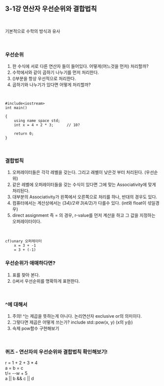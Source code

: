 ## 3-1강 연산자 우선순위와 결합법칙

<br>

기본적으로 수학의 방식과 유사

<br>

### 우선순위

1. 한 수식에 서로 다른 연산자 들이 들어있다. 어떻게(어느것을 먼저) 처리할까?
2. 수학에서와 같이 곱하기 나누기를 먼저 처리한다.
3. ()부분을 항상 우선적으로 처리한다.
4. 곱하기와 나누기가 있다면 어떻게 처리할까?

<br>

	#include<iostream>
	int main()
	
	{
		using name space std;
		int x = 4 + 2 * 3;		// 10?
		
		return 0;
	}

<br>

### 결합법칙

1. 오퍼레이터들은 각각 레벨을 갖는다. 그리고 래벨이 낮은것 부터 처리된다. (우선순위)
2. 같은 레벨에 오퍼레이터들을 갖는 수식이 있다면 그에 맞는 Associativity에 맞게 처리된다.
3. 대부분의 Associativity가 왼쪽에서 오른쪽으로 처리를 하나, 반대의 경우도 있다. 
4. 컴퓨터에서는 계산상에서는 (3*4)/2와 3*(4/2)가 다를수 있다. (int와 float이 섞일경우)
5. direct assignment 즉 = 의 경우, r-value를 먼저 계산을 하고 그 값을 지정하는 오퍼레이터이다.

<br>

	cf)unary 오퍼레이터
		x = 3 + -1
	  	= 3 + (-1)

### 우선순위가 애매하다면?

1. 표를 찾아 본다. 
2. ()써서 우선순위를 명확하게 표현한다.

<br>

### ^에 대해서

1. 주의! ^는 제곱을 뜻하는게 아니다. 논리연산자 exclusive or의 의미이다.
2. 그렇다면 제곱은 어떻게 쓰는가? include<cmath> std::pow(x, y) (x의 y승)
3. 숙제 pow함수 구현해보기
	
<br>
	
### 퀴즈 - 연산자의 우선순위와 결합법칙 확인해보기!
r = 1 + 2 + 3 * 4<br>
a = b = c<br>
t/= --w + 5<br>
a || b && c || d<br>


